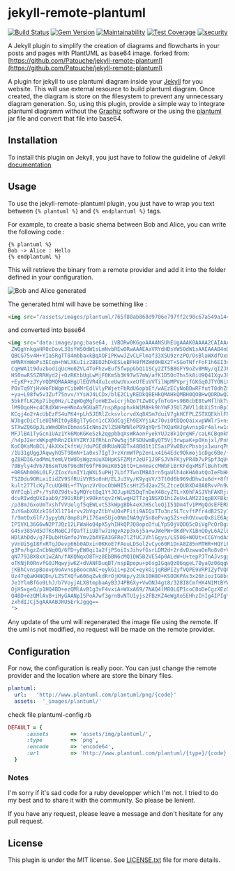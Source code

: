 # jekyll-remote-plantuml

[![Build Status](https://travis-ci.org/robbinespu/jekyll-plantuml-embed.svg?branch=master)](https://travis-ci.org/robbinespu/jekyll-plantuml-embed)
[![Gem Version](https://badge.fury.io/rb/jekyll-plantuml-embed.svg)](https://badge.fury.io/rb/jekyll-plantuml-embed)
[![Maintainability](https://api.codeclimate.com/v1/badges/aafba8fb4df9ac92e485/maintainability)](https://codeclimate.com/github/RobbiNespu/jekyll-plantuml-embed/maintainability)
[![Test Coverage](https://api.codeclimate.com/v1/badges/cd56b207f327603662a1/test_coverage)](https://codeclimate.com/github/robbinespu/jekyll-plantuml/test_coverage)
[![security](https://hakiri.io/github/Patouche/jekyll-remote-plantuml/master.svg)](https://hakiri.io/github/Patouche/jekyll-remote-plantuml/master) 

A Jekyll plugin to simplify the creation of diagrams and flowcharts in your posts and pages with PlantUML as base64 image.
forked from: [https://github.com/Patouche/jekyll-remote-plantuml](https://github.com/Patouche/jekyll-remote-plantuml)

A plugin for jekyll to use plantuml diagram inside your [Jekyll](http://jekyllrb.com/) for you website. This will use external resource to build plantuml diagram. Once created, the diagram is store on the filesystem to prevent any unnecessary diagram generation. So, using this plugin, provide a simple way to integrate plantuml diagramm without the [Graphiz](http://www.graphviz.org/) software or the using the [plantuml](http://sourceforge.net/projects/plantuml/files/plantuml.jar/download) jar file and convert that file into base64.

## Installation

To install this plugin on Jekyll, you just have to follow the guideline of Jekyll [documentation](http://jekyllrb.com/docs/plugins/)

## Usage

To use the jekyll-remote-plantuml plugin, you just have to wrap you text between `{% plantuml %}` and `{% endplantuml %}` tags.

For example, to create a basic shema between Bob and Alice, you can write the following code :

``` text
{% plantuml %}
Bob -> Alice : Hello 
{% endplantuml %}
```

This will retrieve the binary from a remote provider and add it into the folder defined in your configuration.

![Bob and Alice generated](./images/bob-alice.png)

The generated html will have be something like :

``` html
<img src="/assets/images/plantuml/765f88ab868d9706e797ff2c90c67a549a144c52adf0bf2e247d355cf981b9aa.png" />
```

and converted into base64
```html
<img src="data:image/png;base64, iVBORw0KGgoAAAANSUhEUgAAAK0AAAA2CAIAAAA6bI6UAAAAKXRFWHRjb3B5bGVmdABHZW5lcmF0
 ZWQgYnkgaHR0cDovL3BsYW50dW1sLmNvbREwORwAAAEAaVRYdHBsYW50dW1sAAEAAAB4nDWOTW+C
 QBCG75v4H+YIaSRgTT84mbbaxkBqXOFiPKwwJZvCLFlmaf33XSU9zrzPO/OsBlaWXdfOxHGj7cAn
 mMNRYmWoPs3ECqm+hWLXKuIiz2BEO2hDkESLeBFH8fMZWd0HBX2T+SGoTNfrFoF1h6EI3ncZDMbZ
 CqHWA1t9duzbodiqUcHe0ZVL4ToFhzwEuf5fwppGbQ11SCy2ZT5B8GFY9oZv8MNy/qIZJFovBWU+
 HS0nwRSSZRRHyd2j+OzRKtbUgLwMjF0KmSb3K97wS7mW/afK1D5OoThs5k8iU9Q41XgvJPFqvI+9
 +EyKP+zJYyYQDMQMAAAHgUlEQVR4Xu1ceUwUVxxeUfEuVVTilWpMPVprjfGKGqOJTYONiX9Ua63W
 P0xTq9YjHvWoFbWgprCibWMrEdlVlyPWjetFbRdU6opbEf/wAEzECyNoBDwRFfutT8dhZmfedt+w
 +ya+L98fw5v3Zuf75nvv/YYsWJ4LCDx/blE2CLyREDkQ8EHkQMAHkQMBH0QOBHwQORDwQZmD2sq7
 5bkFfLK26p7ibg0Hz/LZqWOgMgfonWEZwicrjhQo7tZw8CyfnToG+s9B0cbE8twMflhkTdSXYRT4
 lM9OqoH+c4CRdXWn+eHNnAx9GUaBT/nspBpophxkW1M8Hk9hYWFJSUlZWVl1dbXi5tnBp3x2Ug20
 KCqj4o2+AcUbEzFS4uPK4+pLh5JERlZcksvlcrvdXq8XSm7duiV7gkHCFPLZSTXQEkhlFPb5QWTs
 WJbgcDicTieUINRItOyBBglTyGcn1cCXOdCqjEh9EXYjiAz70vi0tDQoQaixvpWWlr5+nsHCFPLZ
 STXwZQ60pJLxWmdDRnIbmasSIcNms2VlZSHRWNleP89gYQr57KQaKHJgAvnspBr4al+w1quMJHKy
 MFJlBA1TyGcn1UAz1Yk6MoKGKeSzk2qgpbbqXsWRAonFyekYUJz8k1QrgWF/caLKCBqmkM9OqoFG
 /h4pJ2erxWKpqMhRn2IkVYZRYJEfRhLn79w5qj5FSDUwmByQT5Vj3rwpaK+pOXnjxl/PnhWoh2iR
 KoCQKsMoBCL/4kXXxIkftW//duPGEdHRUaNGDTx48Bd1t1CSaiPVwOBzcPbsbjx1wurqPHU3OWtr
 /1U31gUggJAqwyhQ5T98mN+1a0xs7IgTJ+zXrmWfPp2enLx4164Edc9Qkmoj1cDgc6Be/+Xt5PjA
 gZ8HD36/adMmLtemLVtWdOsWgznUuXOHpKSFZMjrJeUF1J9FSJVhFKjyPR4b7vPSpf3qU4SIRa9e
 70Byly4dV6786smTU6T96dNT69fP69mzK0516tQ+Lm4maccMWbFiBrKFdgxMSflBuhTxMDv714ED
 +0RGNh006L0LF/ZIoxYunIY1qWXL5uPHj7Lbf7TwnIMBA3rn5qaUlh4oKHA0atQoIeFbHHu9O/fu
 TSZDdu9ORLeiIidZV9SfRUiVYRSo8nH/ELJu3Vy/K9yqVV/37t0d6b969dDhw1u6d++8fPkMcmrJ
 kult277lcKy7cuUQHNi+fTVpnzVrUocObWHI5csHt25d2axZ5LZtceQU8XD48A8RvvPn9wwb9sHo
 0YPIqblzP+/YsR0Z9dtv3yMQYctBq1YtJOJupHZ5DqTnDeX48cyZTL+X0hFASJVhFAKRjxmPWdi6
 dcuRIwdgUkIaab9/39OiRbPjx9Okntgv2rWLwgH2TTzg1NSXD1hiZeUxLAM221qpBXFBksgxMcft
 /p38mJGxoUmTxshfVVUelgf5qEWLvtS3kWpg8Dk4eXJHScleQjI51Dm4fv1PMgQdsEFERbWeOnVc
 ZuYGabX8XzkIGfXl1714rvv2bVqzZtbYsUOxPFiti9AIQxTTo3nzSLTcvftPfr4dB2S2yIkiQ9G+
 f/9mtDx6lF/3ypybN/8mp8iPiI76amSUjo0NmINA9gV5n8ePvagSZs+ehOVxwoQx8iE6AgipMoxC
 IPIVXL36G6wN2P7JQz12LFWaHoQ4pX5yhIHkQPJQ8opcDfuLYpSOjVQDQ5cDiVgPcOrBgxM4Pnp0
 G45v385Vd5OTKsMoBCJfQafTiiUBTw7zHgvAzp3x6j5a+wJWePW+0KdPvX1BnQOyL6A2lEYtXjzd
 HDlAhDdv/g7FDubHtGmfoJYmv2bAVEA3GFRe7lZfUCJVhlGgys/LS508+WOUtxCCGYndAdv5uHEj
 yVnUiSgI8FxRTqJDevp66b0ADxin0KKoE7FAouLDSol2vCyo60R1DnA8Z85nMTHR+HQYiFGoNM2R
 g3Pn/hgzZnCbNq0Q/6FD+yEW0qi1a2fjPSoiIsJihvfGsrLDM2d+2rdvDzwwaOnRo8v8+VMwQaUO
 qN77938X8xX1wZAh/fAKQNqxO8THz8EbBN6cMQ1QW5B2VE54p0ALeW+U+tepPJTnAJvsggVfREdH
 oTKNjR0RnvfG0JMqwyjwKZ+dVANFDuqBT/nspBpopu+p6sgIGqaQz06qgeL7ByaQz06qgWb6nqqO
 jKBhCvnspBoovp9oAvnspBoocmAC+eykGii+p2oC+eykGijqRBPIZyfVQPE9VRPIZyfVQPF7pHrg
 Uz47qQaKHNQDn/LZSTXQfw606qZwkdRrOjKMAp/y2Uk10H8O+KSODKPAs3x26hiozIG8bsq2pmTF
 Je1YlmBfGo9LhJ/b7VoyjALX8tmpbaAyB3J4PB6Xy+VwONJ4gt8/328I8CmfHX4N1MtBYWEhUuN0
 OjHSxge0/p1HQ4BD+ezQMlAvB1g3vF4vxiA+WXxA69/7NAQ4lM8OLQP1coC8oDeCgzXEzQe0/t1X
 Q4BD+ezQMlAvB+iHyGAANpISPoA7wf3grnBvNTU1yjs2FBzKZ4eWgXo5EHhzIHIg4IPIgYAP/wGD
 zxhdIJCj5gAAAABJRU5ErkJggg==
 ">
```

Any update of the uml will regenerated the image file using the remote. If the uml is not modified, no request will be made on the remote provider.

## Configuration

For now, the configuration is really poor. You can just change the remote provider and the location where are store the binary files.

``` yaml
plantuml:
  url:	 'http://www.plantuml.com/plantuml/png/{code}'
  assets:  '_images/plantuml/'
```
  
  check file plantuml-config.rb
  ```ruby
  DEFAULT = {
        :assets       => 'assets/img/plantuml/',
        :type         => 'png',
        :encode       => 'encode64',
        :url          => 'http://www.plantuml.com/plantuml/{type}/{code}'
    }
```

### Notes

I'm sorry if it's sad code for a ruby developper which I'm not. I tried to do my best and to share it with the community. So please be lenient.

If you have any request, please leave a message and don't hesitate for any pull request.

## License

This plugin is under the MIT license. See [LICENSE.txt](./LICENSE.txt) file for more details.

